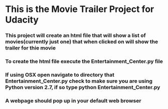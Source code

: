 # This is the Movie Trailer Project for Udacity
### This project will create an html file that will show a list of movies(currently just one)  that when clicked on will show the trailer for thie movie
### To create the html file execute the Entertainment_Center.py file
### If using OSX open navigate to directory that Entertainment_Center.py check to make sure you are using Python version 2.7, if so type python Entertainment_Center.py 
### A webpage should pop up in your default web browser
